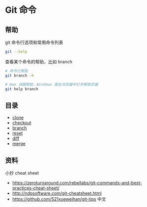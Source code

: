 # Git 命令

## 帮助

git 命令行选项和常用命令列表

```sh
git --help
```

查看某个命令的帮助，比如 branch

```sh
# 命令行帮助
git branch -h

# man 详细帮助，Windows 是在浏览器中打开帮助页面
git help branch
```

## 目录

- [clone](clone.md)
- [checkout](checkout.md)
- [branch](branch.md)
- [reset](reset.md)
- [diff](diff.md)
- [merge](merge.md)


## 资料

小抄 cheat sheet

- <https://zeroturnaround.com/rebellabs/git-commands-and-best-practices-cheat-sheet/>
- <http://ndpsoftware.com/git-cheatsheet.html>
- <https://github.com/521xueweihan/git-tips> 中文
